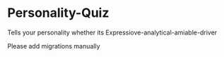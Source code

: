 # Personality-Quiz
Tells your personality whether its Expressiove-analytical-amiable-driver

Please add migrations manually 
